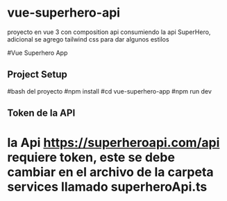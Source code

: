 # vue-superhero-api
proyecto en vue 3 con composition api consumiendo la api SuperHero, adicional se agrego tailwind css para dar algunos estilos

#Vue Superhero App
## Project Setup

#bash del proyecto
#npm install
#cd vue-superhero-app
#npm run dev

## Token de la API
# la Api https://superheroapi.com/api requiere token, este se debe cambiar en el archivo de la carpeta services llamado superheroApi.ts

